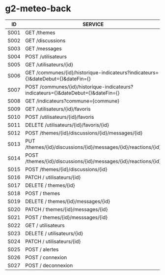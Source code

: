 # g2-meteo-back

| ID   |      SERVICE      |  FAIT |
|:----------:|-------------|:------:|
| S001 | GET /themes| X | => thème
| S002 | GET /discussions| X | => fil d'actualité
| S003 | GET /messages| X | => détail discussion
| S004 | POST /utilisateurs | X | => inscription
| S005 | GET /utilisateurs/{id}|  | => authentification
| S006 | GET /communes/{id}/historique-indicateurs?indicateurs={}&dateDebut={}&dateFin={}  |    |
| S007 | POST /communes/{id}/historique-indicateurs?indicateurs={}&dateDebut={}&dateFin={} | |
| S008 | GET /indicateurs?commune={commune}|  |
| S009 | GET /utilisateurs/{id}/favoris  |    |
| S010 | POST /utilisateurs/{id}/favoris | |
| S011 | DELETE /utilisateurs/{id}/favoris/{id}| |
| S012 | POST /themes/{id}/discussions/{id}/messages/{id}|  |
| S013 | PUT /themes/{id}/discussions/{id}/messages/{id}/reactions/{id}  |    |
| S014 | POST /themes/{id}/discussions/{id}/messages/{id}/reactions/{id}  |    |
| S015 | POST /themes/{id}/discussions/{id} | |
| S016 | PATCH / utilisateurs/{id} |
| S017 | DELETE / themes/{id} | X |
| S018 | POST / themes | X |
| S019 | DELETE / themes/{id}/messages/{id} | |
| S020 | PATCH / themes/{id}/messages/{id} | |
| S021 | POST / themes/{id}/messsages/{id}| |
| S022 | GET / utilisateurs | |
| S023 | DELETE / utilisateurs/{id} | |
| S024 | PATCH / utilisateurs/{id} | |
| S025 | POST / alertes | |
| S026 | POST / connexion | |
| S027 | POST / deconnexion | |


